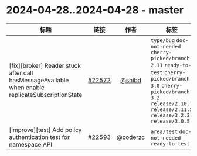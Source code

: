 # 2024-04-28..2024-04-28 - master
| 标题 | 链接 | 作者 | 标签 |
| - | :--: | :--: | - |
| [fix][broker] Reader stuck after call hasMessageAvailable when enable replicateSubscriptionState | [#22572](https://github.com/apache/pulsar/pull/22572) | [@shibd](https://github.com/shibd) | `type/bug` `doc-not-needed` `cherry-picked/branch-2.11` `ready-to-test` `cherry-picked/branch-3.0` `cherry-picked/branch-3.2` `release/2.10.7` `release/2.11.5` `release/3.2.3` `release/3.0.5`  | 
| [improve][test] Add policy authentication test for namespace API | [#22593](https://github.com/apache/pulsar/pull/22593) | [@coderzc](https://github.com/coderzc) | `area/test` `doc-not-needed` `ready-to-test`  | 
